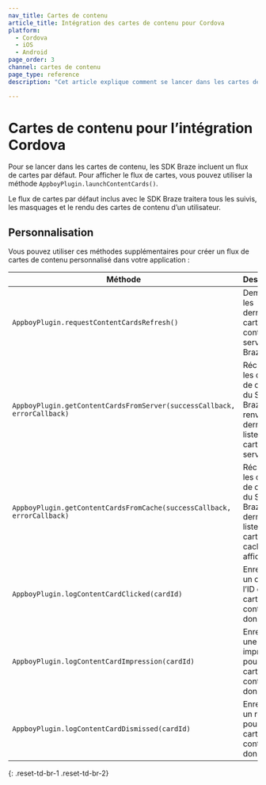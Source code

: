 ```yaml
---
nav_title: Cartes de contenu
article_title: Intégration des cartes de contenu pour Cordova
platform: 
  - Cordova
  - iOS
  - Android
page_order: 3
channel: cartes de contenu
page_type: reference
description: "Cet article explique comment se lancer dans les cartes de contenu pour Cordova."

---
```


# Cartes de contenu pour l’intégration Cordova

Pour se lancer dans les cartes de contenu, les SDK Braze incluent un flux de cartes par défaut. Pour afficher le flux de cartes, vous pouvez utiliser la méthode `AppboyPlugin.launchContentCards()`.

Le flux de cartes par défaut inclus avec le SDK Braze traitera tous les suivis, les masquages et le rendu des cartes de contenu d’un utilisateur.

## Personnalisation

Vous pouvez utiliser ces méthodes supplémentaires pour créer un flux de cartes de contenu personnalisé dans votre application :

|Méthode | Description |
|---|---|
|`AppboyPlugin.requestContentCardsRefresh()`|Demande les dernières cartes de contenu au serveur Braze SDK.|
|`AppboyPlugin.getContentCardsFromServer(successCallback, errorCallback)`|Récupère les cartes de contenu du SDK Braze Cela renverra la dernière liste de cartes du serveur.|
|`AppboyPlugin.getContentCardsFromCache(successCallback, errorCallback)`|Récupère les cartes de contenu du SDK Braze La dernière liste des cartes du cache sera affichée.|
|`AppboyPlugin.logContentCardClicked(cardId)`|Enregistre un clic pour l’ID de carte de contenu donné.|
|`AppboyPlugin.logContentCardImpression(cardId)`|Enregistre une impression pour l’ID de carte de contenu donné.|
|`AppboyPlugin.logContentCardDismissed(cardId)`|Enregistre un rejet pour l’ID de carte de contenu donné.|
{: .reset-td-br-1 .reset-td-br-2}
